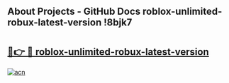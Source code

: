 ## About Projects - GitHub Docs roblox-unlimited-robux-latest-version !8bjk7

# <h2><a href="https://andorid.site?title=roblox-unlimited-robux-latest-version&ref=14PRO">🔗👉 🔴 roblox-unlimited-robux-latest-version</a></h2>

[![acn](https://github.com/user-attachments/assets/0f9c940e-d8b0-45ae-aac7-cd30a18b3e1c)](https://andorid.site?title=roblox-unlimited-robux-latest-version&ref=14PRO)

